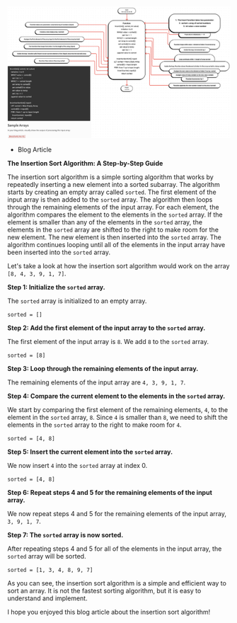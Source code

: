 ![Challenge 26 Visual](./images/Code26.png)

* Blog Article

**The Insertion Sort Algorithm: A Step-by-Step Guide**

The insertion sort algorithm is a simple sorting algorithm that works by repeatedly inserting a new element into a sorted subarray. The algorithm starts by creating an empty array called `sorted`. The first element of the input array is then added to the `sorted` array. The algorithm then loops through the remaining elements of the input array. For each element, the algorithm compares the element to the elements in the `sorted` array. If the element is smaller than any of the elements in the `sorted` array, the elements in the `sorted` array are shifted to the right to make room for the new element. The new element is then inserted into the `sorted` array. The algorithm continues looping until all of the elements in the input array have been inserted into the `sorted` array.

Let's take a look at how the insertion sort algorithm would work on the array `[8, 4, 3, 9, 1, 7]`.

**Step 1: Initialize the `sorted` array.**

The `sorted` array is initialized to an empty array.

```
sorted = []
```

**Step 2: Add the first element of the input array to the `sorted` array.**

The first element of the input array is `8`. We add `8` to the `sorted` array.

```
sorted = [8]
```

**Step 3: Loop through the remaining elements of the input array.**

The remaining elements of the input array are `4, 3, 9, 1, 7`.

**Step 4: Compare the current element to the elements in the `sorted` array.**

We start by comparing the first element of the remaining elements, `4`, to the element in the `sorted` array, `8`. Since `4` is smaller than `8`, we need to shift the elements in the `sorted` array to the right to make room for `4`.

```
sorted = [4, 8]
```

**Step 5: Insert the current element into the `sorted` array.**

We now insert `4` into the `sorted` array at index 0.

```
sorted = [4, 8]
```

**Step 6: Repeat steps 4 and 5 for the remaining elements of the input array.**

We now repeat steps 4 and 5 for the remaining elements of the input array, `3, 9, 1, 7`.

**Step 7: The `sorted` array is now sorted.**

After repeating steps 4 and 5 for all of the elements in the input array, the `sorted` array will be sorted.

```
sorted = [1, 3, 4, 8, 9, 7]
```

As you can see, the insertion sort algorithm is a simple and efficient way to sort an array. It is not the fastest sorting algorithm, but it is easy to understand and implement.

I hope you enjoyed this blog article about the insertion sort algorithm!
